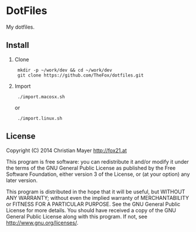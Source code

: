 # DotFiles
My dotfiles.

## Install

1. Clone
	
		mkdir -p ~/work/dev && cd ~/work/dev
		git clone https://github.com/TheFox/dotfiles.git

2. Import
	
		./import.macosx.sh
	
	or
	
		./import.linux.sh

## License
Copyright (C) 2014 Christian Mayer <http://fox21.at>

This program is free software: you can redistribute it and/or modify it under the terms of the GNU General Public License as published by the Free Software Foundation, either version 3 of the License, or (at your option) any later version.

This program is distributed in the hope that it will be useful, but WITHOUT ANY WARRANTY; without even the implied warranty of MERCHANTABILITY or FITNESS FOR A PARTICULAR PURPOSE. See the GNU General Public License for more details. You should have received a copy of the GNU General Public License along with this program. If not, see <http://www.gnu.org/licenses/>.
